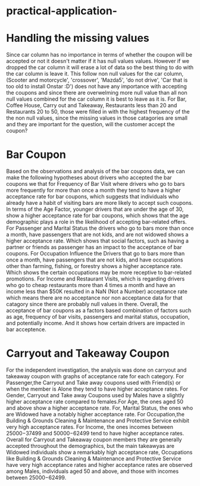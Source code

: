 # practical-application-

# Handling the missing values
Since car column has no importance in terms of whether the coupon will be accepted or not it doesn't matter if it has null values values. However if we dropped the car column it will erase a lot of data so the best thing to do with the car column is leave it. This follow non null values for the car column, (Scooter and motorcycle', 'crossover', 'Mazda5', 'do not drive', 'Car that is too old to install Onstar :D') does not have any importance with accepting the coupons and since there are overwelming more null value than all non null values combined for the car column it is best to leave as it is. For Bar, Coffee House, Carry out and Takeaway, Restaurants less than 20 and Restaurants 20 to 50, those were filled in with the highest frequency of the the non null values, since the missing values in those catagories are small and they are important for the question, will the customer accept the coupon?

# Bar Coupon
Based on the observations and analysis of the bar coupons data, we can make the following hypotheses about drivers who accepted the bar coupons we that for Frequency of Bar Visit where drivers who go to bars more frequently for more than once a month they tend to have a higher acceptance rate for bar coupons, which suggests that individuals who already have a habit of visiting bars are more likely to accept such coupons.
In terms of the Age Factor, younger drivers that are under the age of 30, show a higher acceptance rate for bar coupons, which shows that the age demographic plays a role in the likelihood of accepting bar-related offers.
For Passenger and Marital Status the drivers who go to bars more than once a month, have passengers that are not kids, and are not widowed shows a higher acceptance rate. Which shows that social factors, such as having a partner or friends as passenger has an impact to the acceptance of bar coupons.
For Occupation Influence the Drivers that go to bars more than once a month, have passengers that are not kids, and have occupations other than farming, fishing, or forestry shows a higher acceptance rate. Which shows the certain occupations may be more receptive to bar-related promotions.
For Income and Restaurant Visits, which is regarding drivers who go to cheap restaurants more than 4 times a month and have an income less than $50K resulted in a NaN (Not a Number) acceptance rate which means there are no acceptance nor non acceptance data for that catagory since there are probably null values in there.
Overall, the acceptance of bar coupons as a factors based combination of factors such as age, frequency of bar visits, passengers and marital status, occupation, and potentially income. And it shows how certain drivers are impacted in bar acceptence.

# Carryout and Takeaway Coupon
For the independent investigation, the analysis was done on carryout and takeaway coupon with graphs of acceptance rate for each category. 
For Passenger,the Carryout and Take away coupons used with Friend(s) or when the member is Alone they tend to have higher acceptance rates. For Gender, Carryout and Take away Coupons used by Males have a slightly higher acceptance rate compared to females.For Age, the ones aged 50 and above show a higher acceptance rate. For, Marital Status, the ones who are Widowed have a notably higher acceptance rate. For Occupation,the Building & Grounds Cleaning & Maintenance and Protective Service exhibit very high acceptance rates. For Income, the ones incomes between  25000−37499 and  50000−62499 tend to have higher acceptance rates.
Overall for Carryout and Takeaway coupon members they are generally accepted throughout the demographics, but the main takeawyas are Widowed individuals show a remarkably high acceptance rate, Occupations like Building & Grounds Cleaning & Maintenance and Protective Service have very high acceptance rates and higher acceptance rates are observed among Males, individuals aged 50 and above, and those with incomes between  25000−62499.
